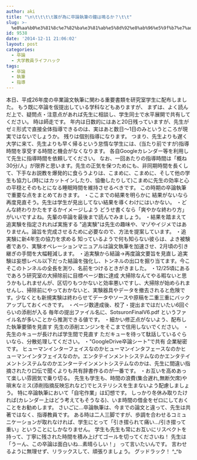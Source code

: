 ```yaml
---
author: aki
title: "\n\t\t\t\t誰が為に卒論執筆の鐘は鳴るか？\t\t"
slug: >-
  %e8%aa%b0%e3%81%8c%e7%82%ba%e3%81%ab%e5%8d%92%e8%ab%96%e5%9f%b7%e7%ad%86%e3%81%ae%e9%90%98%e3%81%af%e9%b3%b4%e3%82%8b%e3%81%8b%ef%bc%9f
id: 9538
date: '2014-12-11 21:06:02'
layout: post
categories:
  - 卒論
  - 大学教員ライフハック
tags:
  - 卒論
  - 執筆
  - 指導
---
```


本日、平成26年度の卒業論文執筆に関わる重要書類を研究室学生に配布しました。 もう既に卒論を仮提出している学科などもありますが、 まずは、よく読んだ上で、疑問点・注意点があれば先生に相談し、学生同士で水平展開で共有してください。 時は師走です。 年内は日数的にはあと20日残っていますが、先生がゼミ形式で直接全体指導できるのは、実はあと数日〜1日のみというところが現実ではないでしょうか。 残りは個別指導になります。 つまり、先生よりも遅く大学に来て、先生よりも早く帰るという怠惰な学生には、(当たり前ですが)指導時間を享受する時間と機会がなくなります。 各自Googleカレンダー等を利用して先生に指導時間を依頼してください。 なお、一回あたりの指導時間は「概ね30分/人」が限界と思います。先生の正気を保つためにも、非同期時間を長くして、下手なお説教を爆発的に食らうよりは、こまめに、こまめに、そして他の学生も協力し(時にはカットインしたり、協働したりして)こまめに先生の効率と心の平穏とそのもとになる睡眠時間を維持させるべきです。 この時期の卒論執筆で重要な点をまとめておきます。 ・ここまでの結果を明らかに 結果がないなら再度見直そう。先生は学生が見出してない結果を導くわけにはいかない。 ・どんな終わりかたをするかイメージしよう どうせ書くなら「爽やかな終わり方」がいいですよね。先輩の卒論を最後まで読んでみましょう。 ・結果を踏まえて追実験を指定されれば実施する "追実験"は先生の趣味や、マゾやイジメではありません。論旨を完成させるために必要なので、方法を提案しています。 ・追実験に新4年生の協力を求める 知っているようで何も知らない彼らは、よき被験者であり、実験オペレーションマニュアルは論文執筆を加速させ、2月頃の引き継ぎの手間を大幅軽減します。 ・追実験から結論→再度論文要旨を見直し 追実験は妄想レベル以下だった結論を強化し、トンネルの出口を掘り当てます。今こそこのトンネルの全長を測り、名前をつけるときがきました。 ・12/25頃にあるであろう研究室の大掃除前に目標ページ数に達成 大掃除なんてやる暇ないと思うかもしれませんが、区切りもつかないと効率悪いですし、大掃除が始められませんし、掃除前にやっておかないと、実験器具やデータを撤去されると危険です。少なくとも新規実験は終わらせてデータやソースや原稿を二重三重にバックアップしておくべきです。 ・ページ数達成後、校了・提出まではだいたい6回ぐらいの添削が入る 毎年の提出ファイル名に、SotsuronFinalV6.pdf というファイル名が多いことから推測できる値です。 ・細かい修正点がないよう、配布した執筆要領を見直す 先生の添削エンジンをそこまで信用しないでください。 ・先生のキューが長ければ学生間で見直す ただキューを待って駄話しているぐらいなら、分散処理してください。 ・"GoogleDrive卒論シート"で共有 企業秘密です。 ヒューマンインターフェイスなのかヒューマンインタフェースなのかヒューマンインタフェイスなのか。エンタテインメントシステムなのかエンタテイメントシステムなのかエンターテインメントシステムなのかは、先生に間違い指摘されたり口伝で聞くよりも共有辞書作るのが一番です。 ・お互いを高めあって楽しい雰囲気で乗り切る。 先生も学生も、時間の浪費(集合遅れ,無断欠席)や瑣末なミス(添削指摘反映忘れなど)でヒステリシスを生まないよう配慮しましょう。 特に卒論執筆において「自宅作業」は幻想です。 しっかり冬休み取りたければ(カレンダー上はどう考えてもそうなる)、いま時間の借金をゼロにしておくことをお勧めします。 さいごに...卒論執筆は、今までの論文と違って、先生は共著ではなく、指導教員です。 ある時は二人三脚ですが、歩調を合わせるコミュニケーションが取れなければ、学生にとって「引き摺られて痛い.../引き摺って重い」ということにしかなりません。 学生も先生も常にお互いにリスペクトを持って、丁寧に残された時間を積み上げてゴールを切ってくださいね！ 先生は 「うーん、この卒論は面白いね...素晴らしい！」 って言いたいんです。 言わせるように無理せず、リラックスして、頑張りましょう。 グッドラック！ ^_^b
